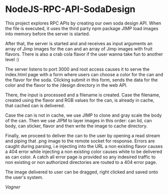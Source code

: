 # NodeJS-RPC-API-SodaDesign

This project explores RPC APIs by creating our own soda design API. When the file is executed, it uses the third party npm package JIMP load images into memory before the server is started. 

After that, the server is started and and receives as input arguments an array of Jimp images for the can and an array of Jimp images with fruit flavors. There is also a crab cola flavor if the user wanna take fun to another level :)   

The server listens to port 3000 and root access causes it to serve the index.html page with a form where users can choose a color for the can and the flavor for the soda. Clicking submit in this form, sends the data for the color and the flavor to the /design directory in the web API. 

There, the input is processed and a filename is created. Case the filename, created using the flavor and RGB values for the can, is already in cache, that cached can is delivered.   

Case the can is not in cache, we use JIMP to clone and  gray scale the body of the can. Then we use JIPM to layer images in this order: can lid, can body, can sticker, flavor and then  write the image to cache directory.   

Finally, we proceed to deliver the can to the user by opening a read stream and piping that .png image to the remote socket for response. Errors are caught during parsing, i.e injecting into the URL a non existing flavor causes a 404 error while injecting a non existing color causes white to be delivered as can color. A catch all error page is provided so any indesired traffic to non existing or non authorized directories are routed to a 404 error page.    

The image delivered to user can be dragged, right clicked and saved onto the user's system.   


*Vagner*